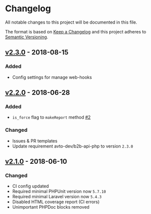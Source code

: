 # Changelog

All notable changes to this project will be documented in this file.

The format is based on [Keep a Changelog] and this project adheres to [Semantic Versioning].

## [v2.3.0] - 2018-08-15

### Added

- Config settings for manage web-hooks

## [v2.2.0] - 2018-06-28

### Added

- `is_force` flag to `makeReport` method [#2]

### Changed

- Issues & PR templates
- Update requirement avto-dev/b2b-api-php to version `2.3.0`

## [v2.1.0] - 2018-06-10

### Changed

- CI config updated
- Required minimal PHPUnit version now `5.7.10`
- Required minimal Laravel version now `5.4.3`
- Disabled HTML coverage report (CI errors)
- Unimportant PHPDoc blocks removed

[v2.3.0]: https://github.com/avto-dev/b2b-api-php-laravel/compare/v2.2.0...v2.3.0
[v2.2.0]: https://github.com/avto-dev/b2b-api-php-laravel/compare/v2.1.0...v2.2.0
[v2.1.0]: https://github.com/avto-dev/b2b-api-php-laravel/compare/v2.0.12...v2.1.0

[#2]: https://github.com/avto-dev/b2b-api-php-laravel/issues/2

[Keep a Changelog]: http://keepachangelog.com/en/1.0.0/
[Semantic Versioning]: http://semver.org/spec/v2.0.0.html

